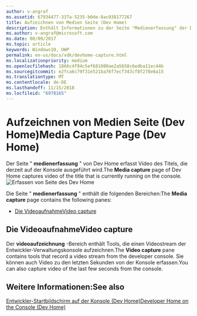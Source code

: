 ```yaml
---
author: v-angraf
ms.assetid: 67934477-337a-5235-b0de-8ac038177267
title: Aufzeichnen von Medien Seite (Dev Home)
description: Enthält Informationen zu der Seite "Medienerfassung" der Dev Home-app für Xbox One.
ms.author: v-angraf@microsoft.com
ms.date: 08/09/2017
ms.topic: article
keywords: Windows10, UWP
permalink: en-us/docs/xdk/devhome-capture.html
ms.localizationpriority: medium
ms.openlocfilehash: 1866c4f94c5ef681080ae2a5658c6edba11ec44b
ms.sourcegitcommit: e2fca6c79f31e521ba76f7ecf343cf8f278e6a15
ms.translationtype: MT
ms.contentlocale: de-DE
ms.lasthandoff: 11/15/2018
ms.locfileid: "6978165"
---
```

# <a name="media-capture-page-dev-home"></a><span data-ttu-id="4aab0-104">Aufzeichnen von Medien Seite (Dev Home)</span><span class="sxs-lookup"><span data-stu-id="4aab0-104">Media Capture Page (Dev Home)</span></span>
   
  
<span data-ttu-id="4aab0-105">Der Seite " **medienerfassung** " von Dev Home erfasst Video des Titels, die derzeit auf der Konsole ausgeführt wird.</span><span class="sxs-lookup"><span data-stu-id="4aab0-105">The **Media capture** page of Dev Home captures video of the title that is currently running on the console.</span></span>   
 ![Erfassen von Seite des Dev Home](images/devhome_capture.png)   
  
<span data-ttu-id="4aab0-107">Die Seite " **medienerfassung** " enthält die folgenden Bereichen:</span><span class="sxs-lookup"><span data-stu-id="4aab0-107">The **Media capture** page contains the following panes:</span></span>   
 
   *  [<span data-ttu-id="4aab0-108">Die Videoaufnahme</span><span class="sxs-lookup"><span data-stu-id="4aab0-108">Video capture</span></span>](#ID4EHB)  

 
<a id="ID4EHB"></a>

   

## <a name="video-capture"></a><span data-ttu-id="4aab0-109">Die Videoaufnahme</span><span class="sxs-lookup"><span data-stu-id="4aab0-109">Video capture</span></span>  
   
  
<span data-ttu-id="4aab0-110">Der **videoaufzeichnung** -Bereich enthält Tools, die einen Videostream der Entwickler-Verwaltungskonsole aufzeichnen.</span><span class="sxs-lookup"><span data-stu-id="4aab0-110">The **Video capture** pane contains tools that record a video stream from the developer console.</span></span> <span data-ttu-id="4aab0-111">Sie können auch Video zu den letzten Sekunden von der Konsole erfassen.</span><span class="sxs-lookup"><span data-stu-id="4aab0-111">You can also capture video of the last few seconds from the console.</span></span>   
  
<a id="ID4ERB"></a>

   

## <a name="see-also"></a><span data-ttu-id="4aab0-112">Weitere Informationen:</span><span class="sxs-lookup"><span data-stu-id="4aab0-112">See also</span></span>  
 [<span data-ttu-id="4aab0-113">Entwickler-Startbildschirm auf der Konsole (Dev Home)</span><span class="sxs-lookup"><span data-stu-id="4aab0-113">Developer Home on the Console (Dev Home)</span></span>](dev-home.md)

  